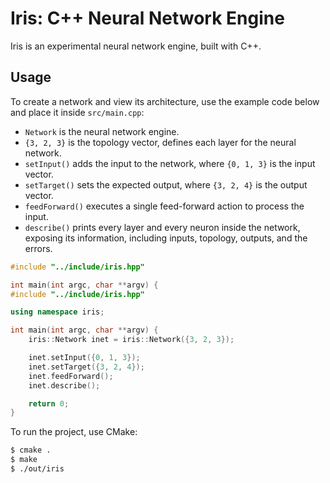# Iris: C++ Neural Network Engine

Iris is an experimental neural network engine, built with C++.

## Usage

To create a network and view its architecture, use the example code below and place it inside `src/main.cpp`:

-   `Network` is the neural network engine.
-   `{3, 2, 3}` is the topology vector, defines each layer for the neural network.
-   `setInput()` adds the input to the network, where `{0, 1, 3}` is the input vector.
-   `setTarget()` sets the expected output, where `{3, 2, 4}` is the output vector.
-   `feedForward()` executes a single feed-forward action to process the input.
-   `describe()` prints every layer and every neuron inside the network, exposing its information, including inputs, topology, outputs, and the errors.

```cpp
#include "../include/iris.hpp"

int main(int argc, char **argv) {
#include "../include/iris.hpp"

using namespace iris;

int main(int argc, char **argv) {
    iris::Network inet = iris::Network({3, 2, 3});

    inet.setInput({0, 1, 3});
    inet.setTarget({3, 2, 4});
    inet.feedForward();
    inet.describe();

    return 0;
}
```

To run the project, use CMake:

```sh
$ cmake .
$ make
$ ./out/iris
```
